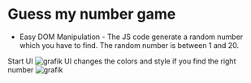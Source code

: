 # Guess my number game

- Easy DOM Manipulation -
The JS code generate a random number which you have to find. The random number is between 1 and 20.

Start UI
![grafik](https://user-images.githubusercontent.com/58187568/104724178-9c76a500-5730-11eb-8cf8-db1cef8f3b48.png)
UI changes the colors and style if you find the right number
![grafik](https://user-images.githubusercontent.com/58187568/104724241-b44e2900-5730-11eb-9d54-d1ed8dd7f80a.png)
